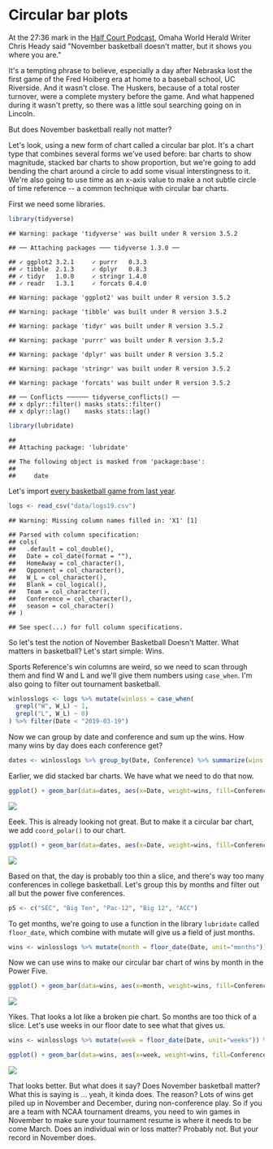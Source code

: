 # Circular bar plots

At the 27:36 mark in the [Half Court Podcast](https://www.omaha.com/sports/podcasts/half-court-press/half-court-press-creighton-cruises-in-opener-nebraska-stunned-in/article_67081a35-3a8f-5e9e-ae67-e88fcacbb362.html), Omaha World Herald Writer Chris Heady said "November basketball doesn't matter, but it shows you where you are."

It's a tempting phrase to believe, especially a day after Nebraska lost the first game of the Fred Hoiberg era at home to a baseball school, UC Riverside. And it wasn't close. The Huskers, because of a total roster turnover, were a complete mystery before the game. And what happened during it wasn't pretty, so there was a little soul searching going on in Lincoln.

But does November basketball really not matter?

Let's look, using a new form of chart called a circular bar plot. It's a chart type that combines several forms we've used before: bar charts to show magnitude, stacked bar charts to show proportion, but we're going to add bending the chart around a circle to add some visual interstingness to it. We're also going to use time as an x-axis value to make a not subtle circle of time reference -- a common technique with circular bar charts. 

First we need some libraries.


```r
library(tidyverse)
```

```
## Warning: package 'tidyverse' was built under R version 3.5.2
```

```
## ── Attaching packages ─── tidyverse 1.3.0 ──
```

```
## ✓ ggplot2 3.2.1     ✓ purrr   0.3.3
## ✓ tibble  2.1.3     ✓ dplyr   0.8.3
## ✓ tidyr   1.0.0     ✓ stringr 1.4.0
## ✓ readr   1.3.1     ✓ forcats 0.4.0
```

```
## Warning: package 'ggplot2' was built under R version 3.5.2
```

```
## Warning: package 'tibble' was built under R version 3.5.2
```

```
## Warning: package 'tidyr' was built under R version 3.5.2
```

```
## Warning: package 'purrr' was built under R version 3.5.2
```

```
## Warning: package 'dplyr' was built under R version 3.5.2
```

```
## Warning: package 'stringr' was built under R version 3.5.2
```

```
## Warning: package 'forcats' was built under R version 3.5.2
```

```
## ── Conflicts ────── tidyverse_conflicts() ──
## x dplyr::filter() masks stats::filter()
## x dplyr::lag()    masks stats::lag()
```

```r
library(lubridate)
```

```
## 
## Attaching package: 'lubridate'
```

```
## The following object is masked from 'package:base':
## 
##     date
```

Let's import [every basketball game from last year](https://unl.box.com/s/a8m91bro10t89watsyo13yjegb1fy009). 


```r
logs <- read_csv("data/logs19.csv")
```

```
## Warning: Missing column names filled in: 'X1' [1]
```

```
## Parsed with column specification:
## cols(
##   .default = col_double(),
##   Date = col_date(format = ""),
##   HomeAway = col_character(),
##   Opponent = col_character(),
##   W_L = col_character(),
##   Blank = col_logical(),
##   Team = col_character(),
##   Conference = col_character(),
##   season = col_character()
## )
```

```
## See spec(...) for full column specifications.
```

So let's test the notion of November Basketball Doesn't Matter. What matters in basketball? Let's start simple: Wins.

Sports Reference's win columns are weird, so we need to scan through them and find W and L and we'll give them numbers using `case_when`. I'm also going to filter out tournament basketball.


```r
winlosslogs <- logs %>% mutate(winloss = case_when(
  grepl("W", W_L) ~ 1, 
  grepl("L", W_L) ~ 0)
) %>% filter(Date < "2019-03-19")
```

Now we can group by date and conference and sum up the wins. How many wins by day does each conference get?


```r
dates <- winlosslogs %>% group_by(Date, Conference) %>% summarize(wins = sum(winloss))
```

Earlier, we did stacked bar charts. We have what we need to do that now.


```r
ggplot() + geom_bar(data=dates, aes(x=Date, weight=wins, fill=Conference)) + theme_minimal()
```

![](23-circularbarcharts_files/figure-epub3/unnamed-chunk-5-1.png)<!-- -->

Eeek. This is already looking not great. But to make it a circular bar chart, we add `coord_polar()` to our chart.


```r
ggplot() + geom_bar(data=dates, aes(x=Date, weight=wins, fill=Conference)) + theme_minimal() + coord_polar()
```

![](23-circularbarcharts_files/figure-epub3/unnamed-chunk-6-1.png)<!-- -->

Based on that, the day is probably too thin a slice, and there's way too many conferences in college basketball. Let's group this by months and filter out all but the power five conferences. 


```r
p5 <- c("SEC", "Big Ten", "Pac-12", "Big 12", "ACC")
```

To get months, we're going to use a function in the library `lubridate` called `floor_date`, which combine with mutate will give us a field of just months.


```r
wins <- winlosslogs %>% mutate(month = floor_date(Date, unit="months")) %>% group_by(month, Conference) %>% summarize(wins=sum(winloss)) %>% filter(Conference %in% p5) 
```

Now we can use wins to make our circular bar chart of wins by month in the Power Five.


```r
ggplot() + geom_bar(data=wins, aes(x=month, weight=wins, fill=Conference)) + theme_minimal() + coord_polar()
```

![](23-circularbarcharts_files/figure-epub3/unnamed-chunk-9-1.png)<!-- -->

Yikes. That looks a lot like a broken pie chart. So months are too thick of a slice. Let's use weeks in our floor date to see what that gives us.


```r
wins <- winlosslogs %>% mutate(week = floor_date(Date, unit="weeks")) %>% group_by(week, Conference) %>% summarize(wins=sum(winloss)) %>% filter(Conference %in% p5) 
```


```r
ggplot() + geom_bar(data=wins, aes(x=week, weight=wins, fill=Conference)) + theme_minimal() + coord_polar()
```

![](23-circularbarcharts_files/figure-epub3/unnamed-chunk-11-1.png)<!-- -->

That looks better. But what does it say? Does November basketball matter? What this is saying is ... yeah, it kinda does. The reason? Lots of wins get piled up in November and December, during non-conference play. So if you are a team with NCAA tournament dreams, you need to win games in November to make sure your tournament resume is where it needs to be come March. Does an individual win or loss matter? Probably not. But your record in November does.


